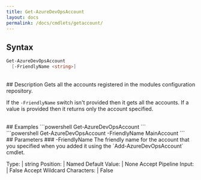 ```yaml
---
title: Get-AzureDevOpsAccount
layout: docs
permalink: /docs/cmdlets/getaccount/
---
```


## Syntax
```powershell
Get-AzureDevOpsAccount
  [-FriendlyName <string>]
```

<br>
## Description
Gets all the accounts registered in the modules configuration repository.

If the `-FriendlyName` switch isn't provided then it gets all the accounts.  If a value is provided then it returns only the account specified.

<br>
## Examples
```powershell
Get-AzureDevOpsAccount
```
<br>
```powershell
Get-AzureDevOpsAccount -FriendlyName MainAccount
```

<br>
## Parameters
### -FriendlyName
The friendly name for the account that you specified when you added it using the `Add-AzureDevOpsAccount` cmdlet.

<br>

Type: | string
Position: | Named
Default Value: | None
Accept Pipeline Input: | False
Accept Wildcard Characters: | False
